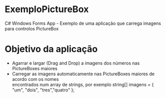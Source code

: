 # ExemploPictureBox
C#  Windows Forms App - Exemplo de uma aplicação que carrega imagens para controlos PictureBox

# Objetivo da aplicação
* Agarrar e largar (Drag and Drop) a imagens dos números nas PictureBoxes maiores 
* Carregar as imagens automaticamente nas PictureBoxes maiores de acordo com os nomes  
encontrados num array de strings, por exemplo  string[] imagens = { "um", "dois", "tres","quatro" };
